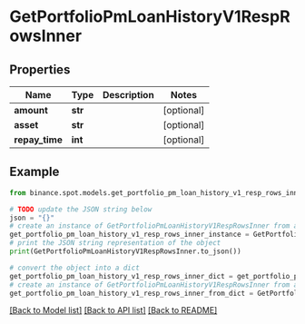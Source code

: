 # GetPortfolioPmLoanHistoryV1RespRowsInner


## Properties

Name | Type | Description | Notes
------------ | ------------- | ------------- | -------------
**amount** | **str** |  | [optional] 
**asset** | **str** |  | [optional] 
**repay_time** | **int** |  | [optional] 

## Example

```python
from binance.spot.models.get_portfolio_pm_loan_history_v1_resp_rows_inner import GetPortfolioPmLoanHistoryV1RespRowsInner

# TODO update the JSON string below
json = "{}"
# create an instance of GetPortfolioPmLoanHistoryV1RespRowsInner from a JSON string
get_portfolio_pm_loan_history_v1_resp_rows_inner_instance = GetPortfolioPmLoanHistoryV1RespRowsInner.from_json(json)
# print the JSON string representation of the object
print(GetPortfolioPmLoanHistoryV1RespRowsInner.to_json())

# convert the object into a dict
get_portfolio_pm_loan_history_v1_resp_rows_inner_dict = get_portfolio_pm_loan_history_v1_resp_rows_inner_instance.to_dict()
# create an instance of GetPortfolioPmLoanHistoryV1RespRowsInner from a dict
get_portfolio_pm_loan_history_v1_resp_rows_inner_from_dict = GetPortfolioPmLoanHistoryV1RespRowsInner.from_dict(get_portfolio_pm_loan_history_v1_resp_rows_inner_dict)
```
[[Back to Model list]](../README.md#documentation-for-models) [[Back to API list]](../README.md#documentation-for-api-endpoints) [[Back to README]](../README.md)


